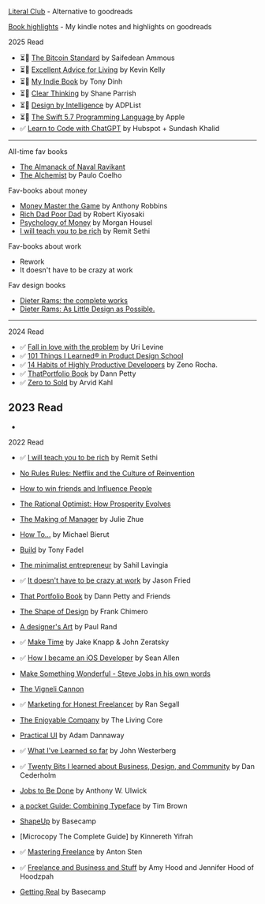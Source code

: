
[Literal Club](https://literal.club/iosipratama) - Alternative to goodreads

[Book highlights](https://www.goodreads.com/notes/152145572-iosi-pratama) - My kindle notes and highlights on goodreads

2025 Read
- ⏳📖 [The Bitcoin Standard](https://saifedean.com/tbs) by Saifedean Ammous
- ⏳📖 [Excellent Advice for Living](https://kk.org/books/excellent-advice-for-living) by Kevin Kelly
- ⏳📖 [My Indie Book](https://www.myindiebook.com/) by Tony Dinh
- ⏳📖 [Clear Thinking](https://fs.blog/clear/) by Shane Parrish
- ⏳📖 [Design by Intelligence](https://adplist.org/design-by-intelligence) by ADPList
- ⏳📖 [The Swift 5.7 Programming Language ](https://books.apple.com/id/book/the-swift-programming-language-swift-5-7/id881256329) by Apple
- ✅ [Learn to Code with ChatGPT]() by Hubspot + Sundash Khalid 


--- 

All-time fav books
- [The Almanack of Naval Ravikant](https://www.navalmanack.com/)
- [The Alchemist]() by Paulo Coelho

Fav-books about money 
- [Money Master the Game]() by Anthony Robbins
- [Rich Dad Poor Dad]() by Robert Kiyosaki
- [Psychology of Money](https://www.amazon.com/Psychology-Money-Timeless-lessons-happiness/dp/0857197681) by Morgan Housel
- [I will teach you to be rich](https://www.iwillteachyoutoberich.com/i-will-teach-you-to-be-rich-second-edition/) by Remit Sethi

Fav-books about work  
- Rework
- It doesn't have to be crazy at work

Fav design books
- [Dieter Rams: the complete works]()
- [Dieter Rams: As Little Design as Possible.]()


---

2024 Read
- ✅ [Fall in love with the problem]() by Uri Levine 
- ✅ [101 Things I Learned® in Product Design School]()
- ✅ [14 Habits of Highly Productive Developers]() by Zeno Rocha. 
- ✅ [ThatPortfolio Book]() by Dann Petty
- ✅ [Zero to Sold](https://zerotosold.com/) by Arvid Kahl


2023 Read
- 
- 


2022 Read
- ✅ [I will teach you to be rich](https://www.iwillteachyoutoberich.com/i-will-teach-you-to-be-rich-second-edition/) by Remit Sethi
- [No Rules Rules: Netflix and the Culture of Reinvention]()
- [How to win friends and Influence People]()
- [The Rational Optimist: How Prosperity Evolves]() 

- [The Making of Manager]() by Julie Zhue
- [How To...]() by Michael Bierut
- [Build]() by Tony Fadel
- [The minimalist entrepreneur]() by Sahil Lavingia
- ✅ [It doesn't have to be crazy at work]() by Jason Fried 
- [That Portfolio Book]() by Dann Petty and Friends
- [The Shape of Design]() by Frank Chimero
- [A designer's Art]() by Paul Rand
- ✅ [Make Time]() by Jake Knapp & John Zeratsky
- ✅ [How I became an iOS Developer]() by Sean Allen 
- [Make Something Wonderful - Steve Jobs in his own words]() 
- [The Vigneli Cannon]()
- ✅ [Marketing for Honest Freelancer]() by Ran Segall
- [The Enjoyable Company]() by The Living Core
- [Practical UI]() by Adam Dannaway
- ✅ [What I've Learned so far]() by John Westerberg
- ✅ [Twenty Bits I learned about Business, Design, and Community]() by Dan Cederholm
- [Jobs to Be Done]() by Anthony W. Ulwick
- [a pocket Guide: Combining Typeface]() by Tim Brown
- [ShapeUp]() by Basecamp
- [Microcopy The Complete Guide] by Kinnereth Yifrah
- ✅ [Mastering Freelance]() by Anton Sten
- ✅ [Freelance and Business and Stuff]() by Amy Hood and Jennifer Hood of Hoodzpah
- [Getting Real]() by Basecamp


